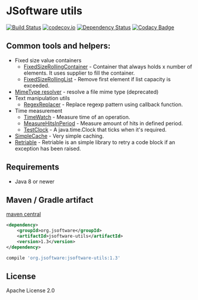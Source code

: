 # JSoftware utils 

[![Build Status](https://travis-ci.org/m-szalik/jsoftware-utils.svg?branch=master)](https://travis-ci.org/m-szalik/jsoftware-utils)
[![codecov.io](https://codecov.io/github/m-szalik/jsoftware-utils/coverage.svg?branch=master)](https://codecov.io/github/m-szalik/jsoftware-utils?branch=master)
[![Dependency Status](https://www.versioneye.com/user/projects/56e2b440df573d003a5f5bf5/badge.svg?style=flat)](https://www.versioneye.com/user/projects/56e2b440df573d003a5f5bf5)
[![Codacy Badge](https://api.codacy.com/project/badge/grade/c45e6725b6b7477ea8e041f3aefd5bc5)](https://www.codacy.com/app/szalik/jsoftware-utils)

## Common tools and helpers:
 * Fixed size value containers
   * [FixedSizeRollingContainer](docs/FixedSizeRollingContainer.md) - Container that always holds x number of elements. It uses supplier to fill the container.
   * [FixedSizeRollingList](docs/FixedSizeRollingList.md) - Remove first element if list capacity is exceeded.
 * [MimeType resolver](docs/MimeTypeResolver.md) - resolve a file mime type (deprecated)
 * Text manipulation utils
   * [RegexReplacer](docs/RegexReplacer.md) - Replace regexp pattern using callback function.
 * Time measurement
   * [TimeWatch](docs/TimeWatch.md) - Measure time of an operation.
   * [MeasureHitsInPeriod](docs/MeasureHitsInPeriod.md) - Measure amount of hits in defined period.
   * [TestClock](docs/TestClock.md) - A java.time.Clock that ticks when it's required.
 * [SimpleCache](docs/SimpleCache.md) - Very simple caching.
 * [Retriable](docs/Retriable.md) - Retriable is an simple library to retry a code block if an exception has been raised.


## Requirements
 * Java 8 or newer

## Maven / Gradle artifact
[maven central](https://search.maven.org/#search%7Cga%7C1%7Ca%3A%22jsoftware-utils%22)
```xml
<dependency>
    <groupId>org.jsoftware</groupId>
    <artifactId>jsoftware-utils</artifactId>
    <version>1.3</version>
</dependency>
```
```groovy
compile 'org.jsoftware:jsoftware-utils:1.3'
```
## License

Apache License 2.0